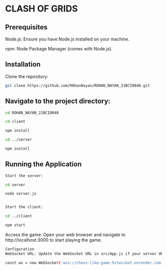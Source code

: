 # CLASH OF GRIDS

## Prerequisites
Node.js: Ensure you have Node.js installed on your machine.

npm: Node Package Manager (comes with Node.js).

## Installation

Clone the repository:

```bash
git clone https://github.com/R0hanNayan/ROHAN_NAYAN_21BCI0040.git
```

## Navigate to the project directory:

```bash
cd ROHAN_NAYAN_21BCI0040

cd client

npm install

cd ../server

npm install
```

## Running the Application

```bash
Start the server:

cd server

node server.js


Start the client:

cd ../client

npm start
```
Access the game: Open your web browser and navigate to http://localhost:3000 to start playing the game.

```bash
Configuration
WebSocket URL: Update the WebSocket URL in src/App.js if your server URL changes:

const ws = new WebSocket('wss://chess-like-game-hitwicket.onrender.com');
